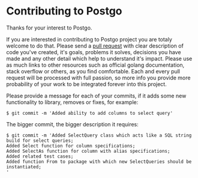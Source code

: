 # Contributing to Postgo

Thanks for your interest to Postgo. 

If you are interested in contributing to Postgo project you are totaly welcome to do that. Please send a [pull request](https://github.com/tikhoplav/postgo/pulls) with clear description of code you've created, it's goals, problems it solves, decisions you have made and any other detail which help to understand it's impact. Please use as much links to other resources such as official golang documentation, stack overflow or others, as you find comfortable. Each and every pull request will be processed with full passion, so more info you provide more probability of your work to be integrated forever into this project.

Please provide a message for each of your commits, if it adds some new functionality to library, removes or fixes, for example:
```
$ git commit -m 'Added ability to add columns to select query'
```

The bigger commit, the bigger description it requires:
```
$ git commit -m 'Added SelectQuery class which acts like a SQL string build for select queries;
Added Select function for column specifications;
Added SelectAs function for column with alias specifications;
Added related test cases;
Added function From to package with which new SelectQueries should be instantiated;
'
```